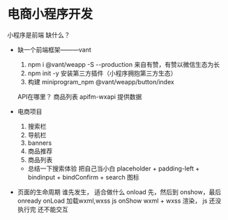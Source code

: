 # 电商小程序开发
   小程序是前端
   缺什么？
- 缺一个前端框架———vant
    1. npm i @vant/weapp -S --production
    来自有赞，有赞以微信生态为长
    2. npm init -y
    安装第三方插件（小程序拥抱第三方生态）
    3. 构建
    miniprogram_npm
    @vant/weapp/button/index

    API在哪里？
    商品列表
    apifm-wxapi 提供数据


- 电商项目
    1. 搜索栏
    2. 导航栏
    3. banners
    4. 商品推荐
    5. 商品列表
    
    - 总结一下搜索体验 把自己当小白
        placeholder + padding-left + bindinput + bindConfirm + search 图标
        

- 页面的生命周期
    谁先发生，   适合做什么
    onload 先，然后到 onshow，最后 onready 
    onLoad 加载wxml,wxss js
    onShow  wxml + wxss 渲染， js 还没执行完 还不能交互